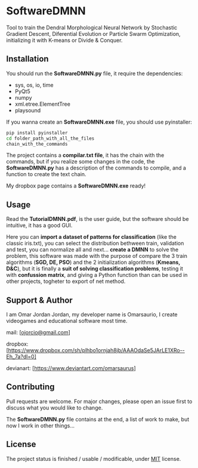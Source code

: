 # SoftwareDMNN

Tool to train the Dendral Morphological Neural Network by Stochastic Gradient Descent, Diferential Evolution or
Particle Swarm Optimization, initializing it with K-means or Divide & Conquer.

## Installation

You should run the **SoftwareDMNN.py** file, it require the dependencies:

- sys, os, io, time
- PyQt5
- numpy
- xml.etree.ElementTree
- playsound

If you wanna create an **SoftwareDMNN.exe** file, you should use pyinstaller:

```bash
pip install pyinstaller
cd folder_path_with_all_the_files
chain_with_the_commands
```

The project contains a **compilar.txt file**, it has the chain with the commands, but if you realize some changes in the code, the
**SoftwareDMNN.py** has a description of the commands to compile, and a function to create the text chain.

My dropbox page contains a **SoftwareDMNN.exe** ready!

## Usage

Read the **TutorialDMNN.pdf**, is the user guide, but the software should be intuitive, it has a good GUI.

Here you can **import a dataset of patterns for classification** (like the classic iris.txt), you can select the distribution
bethween train, validation and test, you can normalize all and next... **create a DMNN** to solve the problem, this software
was made with the purpose of compare the 3 train algorithms (**SGD, DE, PSO**) and the 2 initialization algorithms (**Kmeans, D&C**),
but it is finally a **suit of solving classification problems**, testing it with **confussion matrix**, and giving a Python
function than can be used in other projects, togheter to export of net method.

## Support & Author

I am Omar Jordan Jordan, my developer name is Omarsaurio, I create videogames and educational software most time.

mail: [ojorcio@gmail.com]

dropbox: [https://www.dropbox.com/sh/plhbo1ornjah8jb/AAAOdaSe5JArLE1XRo--Eh_7a?dl=0]

devianart: [https://www.deviantart.com/omarsaurus]

## Contributing

Pull requests are welcome. For major changes, please open an issue first to discuss what you would like to change.

The **SoftwareDMNN.py** file contains at the end, a list of work to make, but now I work in other things...

## License

The project status is finished / usable / modificable, under [MIT](https://choosealicense.com/licenses/mit/) license.
